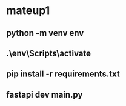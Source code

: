 # mateup1
## python -m venv env
## .\env\Scripts\activate
## pip install -r requirements.txt
## fastapi dev main.py
